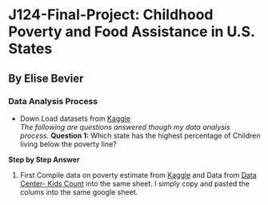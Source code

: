 # J124-Final-Project: Childhood Poverty and Food Assistance in U.S. States
## By Elise Bevier 
### Data Analysis Process
* Down Load datasets from [Kaggle](https://www.kaggle.com/datasets/jpmiller/publicassistance)  
*The following are questions answered though my data analysis process.*
**Question 1:** Which state has the highest percentage of Children living below the poverty line?

**Step by Step Answer**
1. First Compile data on poverty estimate from [Kaggle](https://www.kaggle.com/datasets/jpmiller/publicassistance) and Data from [Data Center- Kids Count](https://datacenter.kidscount.org/data/tables/101-child-population-by-age-group#detailed/2/2-53/false/870,573,869,36,868/4693/419 ) into the same sheet. I simply copy and pasted the colums into the same google sheet.
